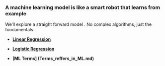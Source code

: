### A machine learning model is like a smart robot that learns from example

We’ll explore a straight forward model . No complex algorithms, just the fundamentals.
* **[Linear Regression](Linear_regression.md)**

* **[Logistic Regression](Logistic_regression.md)**
* **[ML Terms] (Terms_reffers_in_ML.md)**
